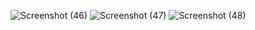 
![Screenshot (46)](https://user-images.githubusercontent.com/81862443/135391132-88e65e12-7c9b-43c4-9aa3-d6d5739ebb98.png)
![Screenshot (47)](https://user-images.githubusercontent.com/81862443/135391139-bd94f709-89fa-4a7d-bc83-b20fa5df6578.png)
![Screenshot (48)](https://user-images.githubusercontent.com/81862443/135391147-4842d764-80f2-4bb9-9448-192247b61b63.png)
